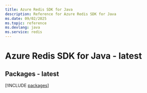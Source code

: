 ```yaml
---
title: Azure Redis SDK for Java
description: Reference for Azure Redis SDK for Java
ms.date: 09/02/2025
ms.topic: reference
ms.devlang: java
ms.service: redis
---
```

# Azure Redis SDK for Java - latest
## Packages - latest
[!INCLUDE [packages](redis-index.md)]